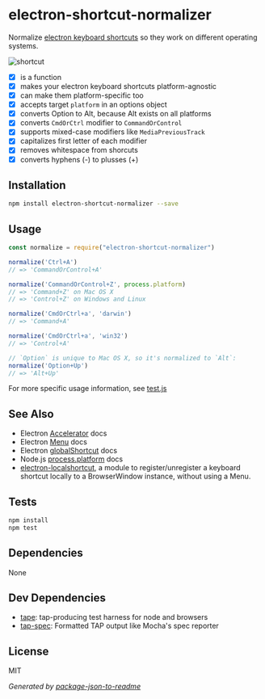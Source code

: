 # electron-shortcut-normalizer

Normalize [electron keyboard shortcuts](https://github.com/atom/electron/blob/master/docs/api/accelerator.md#readme) so they work on different operating systems.

![shortcut](https://cloud.githubusercontent.com/assets/2289/14234573/0f3e0c52-f99b-11e5-9e59-804400e752d6.png)

- [x] is a function
- [x] makes your electron keyboard shortcuts platform-agnostic
- [x] can make them platform-specific too
- [x] accepts target `platform` in an options object
- [x] converts Option to Alt, because Alt exists on all platforms
- [x] converts `CmdOrCtrl` modifier to `CommandOrControl`
- [x] supports mixed-case modifiers like `MediaPreviousTrack`
- [x] capitalizes first letter of each modifier
- [x] removes whitespace from shorcuts
- [x] converts hyphens (-) to plusses (+)

## Installation

```sh
npm install electron-shortcut-normalizer --save
```

## Usage

```js
const normalize = require("electron-shortcut-normalizer")

normalize('Ctrl+A')
// => 'CommandOrControl+A'

normalize('CommandOrControl+Z', process.platform)
// => 'Command+Z' on Mac OS X
// => 'Control+Z' on Windows and Linux

normalize('CmdOrCtrl+a', 'darwin')
// => 'Command+A'

normalize('CmdOrCtrl+a', 'win32')
// => 'Control+A'

// `Option` is unique to Mac OS X, so it's normalized to `Alt`:
normalize('Option+Up')
// => 'Alt+Up'
```

For more specific usage information, see [test.js](/test.js)

## See Also

- Electron [Accelerator](https://github.com/atom/electron/blob/master/docs/api/accelerator.md) docs
- Electron [Menu](https://github.com/atom/electron/blob/master/docs/api/menu.md) docs
- Electron [globalShortcut](https://github.com/atom/electron/blob/master/docs/api/global-shortcut.md) docs
- Node.js [process.platform](https://nodejs.org/api/process.html#process_process_platform) docs
- [electron-localshortcut](https://github.com/parro-it/electron-localshortcut), a module to register/unregister a keyboard shortcut locally to a BrowserWindow instance, without using a Menu.

## Tests

```sh
npm install
npm test
```

## Dependencies

None

## Dev Dependencies

- [tape](https://github.com/substack/tape): tap-producing test harness for node and browsers
- [tap-spec](https://github.com/scottcorgan/tap-spec): Formatted TAP output like Mocha&#39;s spec reporter


## License

MIT

_Generated by [package-json-to-readme](https://github.com/zeke/package-json-to-readme)_
